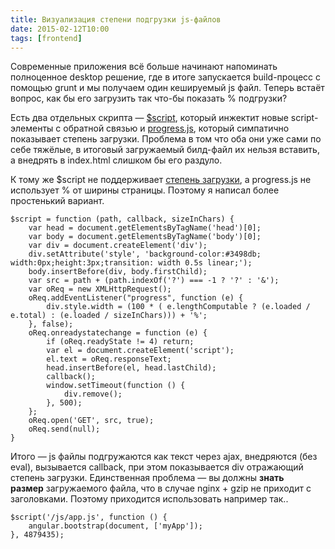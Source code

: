 ```yaml
---
title: Визуализация степени подгрузки js-файлов
date: 2015-02-12T10:00
tags: [frontend]
---
```


Современные приложения всё больше начинают напоминать полноценное desktop решение, где в итоге запускается build-процесс с помощью grunt и мы получаем один кешируемый js файл. Теперь встаёт вопрос, как бы его загрузить так что-бы показать % подгрузки?

Есть два отдельных скрипта — [$script](https://github.com/ded/script.js), который инжектит новые script-элементы с обратной связью и [progress.js](http://usablica.github.io/progress.js/), который симпатично показывает степень загрузки. Проблема в том что оба они уже сами по себе тяжёлые, в итоговый загружаемый билд-файл их нельзя вставить, а внедрять в index.html слишком бы его раздуло.

К тому же $script не поддерживает [степень загрузки](https://developer.mozilla.org/en-US/docs/Web/API/XMLHttpRequest/Using_XMLHttpRequest#Monitoring_progress), а progress.js не использует % от ширины страницы. Поэтому я написал более простенький вариант.

```
$script = function (path, callback, sizeInChars) {
    var head = document.getElementsByTagName('head')[0];
    var body = document.getElementsByTagName('body')[0];
    var div = document.createElement('div');
    div.setAttribute('style', 'background-color:#3498db; width:0px;height:3px;transition: width 0.5s linear;');
    body.insertBefore(div, body.firstChild);
    var src = path + (path.indexOf('?') === -1 ? '?' : '&');
    var oReq = new XMLHttpRequest();
    oReq.addEventListener("progress", function (e) {
        div.style.width = (100 * ( e.lengthComputable ? (e.loaded / e.total) : (e.loaded / sizeInChars))) + '%';
    }, false);
    oReq.onreadystatechange = function (e) {
        if (oReq.readyState != 4) return;
        var el = document.createElement('script');
        el.text = oReq.responseText;
        head.insertBefore(el, head.lastChild);
        callback();
        window.setTimeout(function () {
            div.remove();
        }, 500);
    };
    oReq.open('GET', src, true);
    oReq.send(null);
}
```

  

Итого — js файлы подгружаются как текст через ajax, внедряются (без eval), вызывается callback, при этом показывается div отражающий степень загрузки. Единственная проблема — вы должны **знать размер** загружаемого файла, что в случае nginx + gzip не приходит с заголовками. Поэтому приходится использовать например так..

```
$script('/js/app.js', function () {
    angular.bootstrap(document, ['myApp']);
}, 4879435);
```